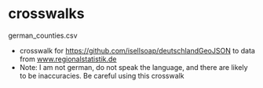 # crosswalks
german_counties.csv
* crosswalk for https://github.com/isellsoap/deutschlandGeoJSON to data from www.regionalstatistik.de
* Note: I am not german, do not speak the language, and there are likely to be inaccuracies. Be careful using this crosswalk
